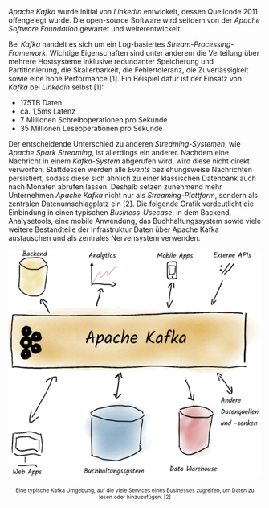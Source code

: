 _Apache Kafka_ wurde initial von _LinkedIn_ entwickelt, dessen Quellcode 2011 offengelegt wurde. Die open-source Software wird seitdem von der _Apache Software Foundation_ gewartet und weiterentwickelt.

Bei _Kafka_ handelt es sich um ein Log-basiertes _Stream-Processing-Framework_. Wichtige Eigenschaften sind unter anderem die Verteilung über mehrere Hostsysteme inklusive redundanter Speicherung und Partitionierung, die Skalierbarkeit, die Fehlertoleranz, die Zuverlässigkeit sowie eine hohe Performance [1]. Ein Beispiel dafür ist der Einsatz von _Kafka_ bei _LinkedIn_ selbst [1]:

-   175TB Daten
-   ca. 1,5ms Latenz
-   7 Millionen Schreiboperationen pro Sekunde
-   35 Millionen Leseoperationen pro Sekunde

Der entscheidende Unterschied zu anderen _Streaming-Systemen_, wie _Apache Spark Streaming_, ist allerdings ein anderer. Nachdem eine Nachricht in einem _Kafka-System_ abgerufen wird, wird diese nicht direkt verworfen. Stattdessen werden alle _Events_ beziehungsweise Nachrichten persistiert, sodass diese sich ähnlich zu einer klassischen Datenbank auch nach Monaten abrufen lassen. Deshalb setzen zunehmend mehr Unternehmen _Apache Kafka_ nicht nur als _Streaming-Plattform_, sondern als zentralen Datenumschlagplatz ein [2]. Die folgende Grafik verdeutlicht die Einbindung in einen typischen _Business-Usecase_, in dem Backend, Analysetools, eine mobile Anwendung, das Buchhaltungssystem sowie viele weitere Bestandteile der Infrastruktur Daten über Apache Kafka austauschen und als zentrales Nervensystem verwenden.

![Eine typische Kafka Umgebung, auf die viele Services eines Businesses zugreifen, um Daten zu lesen oder hinzuzufügen.](./img/kafka-environment.png "Eine typische Kafka Umgebung, auf die viele Services eines Businesses zugreifen, um Daten zu lesen oder hinzuzufügen.")

<center style="font-size: 75%;">Eine typische Kafka Umgebung, auf die viele Services eines Businesses zugreifen, um Daten zu lesen oder hinzuzufügen. [2]</center>
